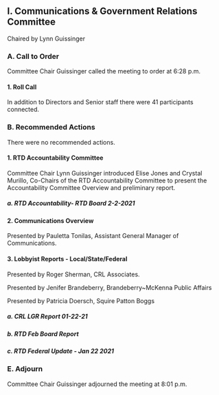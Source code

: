 ## I. Communications & Government Relations Committee

Chaired by Lynn Guissinger

### A. Call to Order

Committee Chair Guissinger called the meeting to order at 6:28 p.m.

#### 1. Roll Call

In addition to Directors and Senior staff there were 41 participants connected.

### B. Recommended Actions

There were no recommended actions.

#### 1. RTD Accountability Committee

Committee Chair Lynn Guissinger introduced Elise Jones and Crystal Murillo, Co-Chairs of the RTD Accountability Committee to present the Accountability Committee Overview and preliminary report.

##### a. RTD Accountability- RTD Board 2-2-2021

#### 2. Communications Overview

Presented by Pauletta Tonilas, Assistant General Manager of Communications.

#### 3. Lobbyist Reports - Local/State/Federal

Presented by Roger Sherman, CRL Associates.

Presented by Jenifer Brandeberry, Brandeberry~McKenna Public Affairs

Presented by Patricia Doersch, Squire Patton Boggs

##### a. CRL LGR Report 01-22-21

##### b. RTD Feb Board Report

##### c. RTD Federal Update - Jan 22 2021

### E. Adjourn

Committee Chair Guissinger adjourned the meeting at 8:01 p.m.